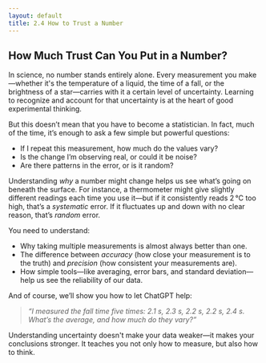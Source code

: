 ```yaml
---
layout: default
title: 2.4 How to Trust a Number
---
```


## How Much Trust Can You Put in a Number?

In science, no number stands entirely alone. Every measurement you make—whether it's the temperature of a liquid, the time of a fall, or the brightness of a star—carries with it a certain level of uncertainty. Learning to recognize and account for that uncertainty is at the heart of good experimental thinking.

But this doesn’t mean that you have to become a statistician. In fact, much of the time, it’s enough to ask a few simple but powerful questions:

- If I repeat this measurement, how much do the values vary?
- Is the change I’m observing real, or could it be noise?
- Are there patterns in the error, or is it random?

Understanding *why* a number might change helps us see what’s going on beneath the surface. For instance, a thermometer might give slightly different readings each time you use it—but if it consistently reads 2 °C too high, that’s a *systematic* error. If it fluctuates up and down with no clear reason, that’s *random* error.

You need to understand:

- Why taking multiple measurements is almost always better than one.
- The difference between *accuracy* (how close your measurement is to the truth) and *precision* (how consistent your measurements are).
- How simple tools—like averaging, error bars, and standard deviation—help us see the reliability of our data.

And of course, we’ll show you how to let ChatGPT help:

> *“I measured the fall time five times: 2.1 s, 2.3 s, 2.2 s, 2.2 s, 2.4 s. What’s the average, and how much do they vary?”*

Understanding uncertainty doesn't make your data weaker—it makes your conclusions stronger. It teaches you not only how to measure, but also how to think.
